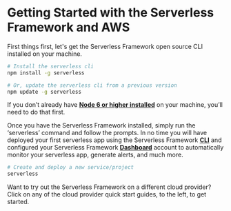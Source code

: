 <!--
title: Serverless Getting Started Guide
menuText: Get Started
layout: Doc
menuOrder: 0
menuItems:
  - {menuText: AWS Guide, path: /framework/docs/providers/aws/guide/quick-start}
  - {menuText: Azure Functions Guide, path: /framework/docs/providers/azure/guide/quick-start}
  - {menuText: Apache OpenWhisk Guide, path: /framework/docs/providers/openwhisk/guide/quick-start}
  - {menuText: Google Functions Guide, path: /framework/docs/providers/google/guide/quick-start}
  - {menuText: Kubeless Guide, path: /framework/docs/providers/kubeless/guide/quick-start}
  - {menuText: Spotinst Guide, path: /framework/docs/providers/spotinst/guide/quick-start}
  - {menuText: Fn Guide, path: /framework/docs/providers/fn/guide/quick-start}
  - {menuText: Cloudflare Workers Guide, path: /framework/docs/providers/cloudflare/guide/quick-start}
-->

# Getting Started with the Serverless Framework and AWS

First things first, let's get the Serverless Framework open source CLI installed on your machine.

```bash
# Install the serverless cli
npm install -g serverless

# Or, update the serverless cli from a previous version
npm update -g serverless
```

If you don’t already have **[Node 6 or higher installed](./docs/providers/aws/guide/installation.md)** on your machine, you’ll need to do that first.

Once you have the Serverless Framework installed, simply run the ‘serverless’ command and follow the prompts. In no time you will have deployed your first serverless app using the Serverless Framework **[CLI](./providers/)** and configured your Serverless Framework **[Dashboard](./dashboard/)** account to automatically monitor your serverless app, generate alerts, and much more.

```bash
# Create and deploy a new service/project
serverless
```

Want to try out the Serverless Framework on a different cloud provider? Click on any of the cloud provider quick start guides, to the left, to get started.
